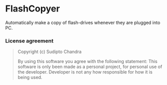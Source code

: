 # FlashCopyer

Automatically make a copy of flash-drives whenever they are plugged into PC.

### License agreement

>
> Copyright (c) Sudipto Chandra
>
> By using this software you agree with the following statement:
> This software is only been made as a personal project, for personal use of the developer. 
> Developer is not any how responsible for how it is being used.
>
